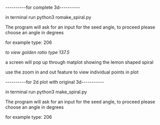 

----------for complete 3d----------

in terminal run python3 romake_spiral.py

The program will ask for an input for the seed angle, to
proceed please choose an angle in degrees

for example type: 206

*to view golden ratio type 137.5*

a screen will pop up through matplot showing the lemon shaped spiral


use the zoom in and out feature to view individual points in plot


----------for 2d plot with original 3d-----------

in terminal run python3 make_spiral.py

The program will ask for an input for the seed angle, to
proceed please choose an angle in degrees

for example type: 206